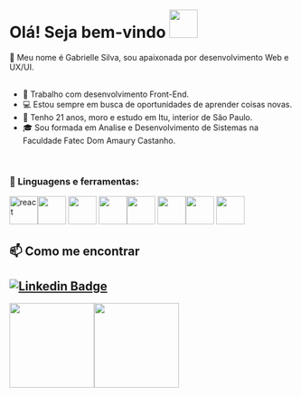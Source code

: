 # Olá! Seja bem-vindo <img src="https://i.pinimg.com/originals/7c/ca/c4/7ccac4699f861ebd999ed270a5a42eac.gif" width="50">

:wave: Meu nome é Gabrielle Silva, sou apaixonada por desenvolvimento Web e UX/UI. 
<br>
<br>
- :briefcase: Trabalho com desenvolvimento Front-End.
- :computer: Estou sempre em busca de oportunidades de aprender coisas novas. 
- :pushpin: Tenho 21 anos, moro e estudo em Itu, interior de São Paulo. 
- :mortar_board: Sou formada em Analise e Desenvolvimento de Sistemas na Faculdade Fatec Dom Amaury Castanho.

<br>

### :rocket: Linguagens e ferramentas:
<img width="50" height="50" src="https://img.icons8.com/color/48/react-native.png" alt="react"/><img src="https://user-images.githubusercontent.com/25181517/183568594-85e280a7-0d7e-4d1a-9028-c8c2209e073c.png" width='50px'/>
<img src="https://img.icons8.com/color/344/bootstrap.png" width="50">
<img src="https://img.icons8.com/color/48/html-5--v1.png" width="50"><img src="https://img.icons8.com/color/344/javascript--v1.png" width="50">
<img src="https://img.icons8.com/color/344/python--v1.png" width="50"><img src="https://img.icons8.com/color/344/angularjs.png" width="50">
<img src="https://img.icons8.com/color/344/django.png" width="50">

## 📫 Como me encontrar
[![Linkedin Badge](https://img.shields.io/badge/-LinkedIn-blue?style=flat-square&logo=Linkedin&logoColor=white&link=https://www.linkedin.com/in/monicamhillman/)](https://www.linkedin.com/in/gabrielle040/)
---

<div>
<img height="150em" src="https://github-readme-stats.vercel.app/api/top-langs/?username=httpsGabrielle&layout=compact&langs_count=7&theme=dracula"/><img height="150em" src="https://github-readme-stats.vercel.app/api?username=httpsGabrielle&show_icons=true&theme=dracula&include_all_commits=true&count_private=true"/>
</div>

